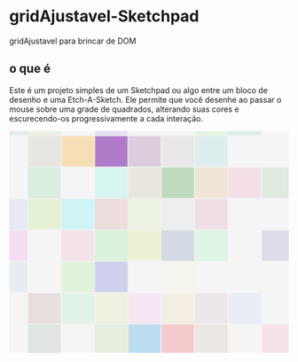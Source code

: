 # gridAjustavel-Sketchpad
gridAjustavel para brincar de DOM

## o que é
Este é um projeto simples de um Sketchpad ou algo entre um bloco de desenho e uma Etch-A-Sketch. Ele permite que você desenhe ao passar o mouse sobre uma grade de quadrados, alterando suas cores e escurecendo-os progressivamente a cada interação.

![alt text](image.png)
